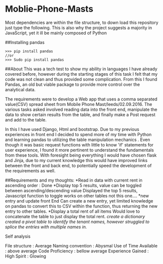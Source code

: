 # Moblie-Phone-Masts


Most dependencies are within the file structure, to down load this repository just type the following. This is also why the project suggests a majority in JavaScript, yet it ill be mainly composed of Python

##Installing pandas
```
>>> pip install pandas
//or
>>> Sudo pip install pandas

```

##About
This was a tech test to show my ability in languages I have already covered before, however during the starting stages of this task I felt that my code was not clean and thus provided some complication. From this I found Pandas, an old but viable package to provide more control over the analytical data.

The requirements were to develop a Web app that uses a comma separated value(CSV) spread sheet from Mobile Phone Mast/leeds/02.09.2016. The various tasks asked involved reading data into the front end, manipulate the data to show certain results from the table, and finally make a Post request and add to the table.

In this I have used Django, Html and bootstrap. Due to my previous experiences in front end I decided to spend more of my time with Python and learning pandas to utilizing the table manipulation mechanics . Even though it was basic request functions with little to know 'if' statements for user experience, I found it more pertinent to understand the fundamentals from these tools. With foresight being everything I would have chosen flask and Jinja, due to my current knowledge this would have improved links between the front and back end, to potentially speed the development of the requirements as well.

##Requirements and my thoughts:
*Read in data with current rent in ascending order : Done
*Display top 5 results, value can be toggled between ascending/descending value
  Displayed the top 5 results, Javascript function to toggle works on other tables not this one....
*new entry and update front End
  Can create a new entry, yet limited knowledge on pandas to convert this to CSV within the function, thus returning the new entry to other tables.
*Display a total rent of all items
  Would love to concatenate the table to just display the total rent.
*create a dictionary
  created a pivot table to identify the tenant names, however struggled to splice the entries with multiple names in.*

Self analysis

File structure : Average
Naming convention : Abysmal
Use of Time Available : above average
Code Proficiency : bellow average
Experience Gained : High
Spirit : Glowing
